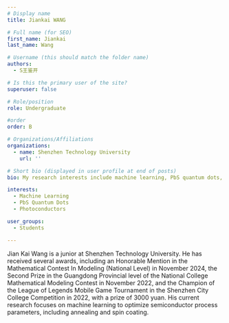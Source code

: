 ```yaml
---
# Display name
title: Jiankai WANG

# Full name (for SEO)
first_name: Jiankai
last_name: Wang

# Username (this should match the folder name)
authors:
  - S王鉴开

# Is this the primary user of the site?
superuser: false

# Role/position
role: Undergraduate

#order
order: B

# Organizations/Affiliations
organizations:
  - name: Shenzhen Technology University
    url: ''

# Short bio (displayed in user profile at end of posts) 
bio: My research interests include machine learning, PbS quantum dots, and photoconductors.

interests: 
  - Machine Learning
  - PbS Quantum Dots
  - Photoconductors

user_groups:
  - Students

---
```


Jian Kai Wang is a junior at Shenzhen Technology University. He has received several awards, including an Honorable Mention in the Mathematical Contest In Modeling (National Level) in November 2024, the Second Prize in the Guangdong Provincial level of the National College Mathematical Modeling Contest in November 2022, and the Champion of the League of Legends Mobile Game Tournament in the Shenzhen City College Competition in 2022, with a prize of 3000 yuan. His current research focuses on machine learning to optimize semiconductor process parameters, including annealing and spin coating.
